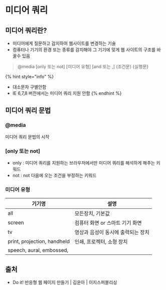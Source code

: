 # 미디어 쿼리

## 미디어 쿼리란?

* 미디어에게 질문하고 감지하여 웹사이트를 변경하는 기술
* 컴퓨터나 기기의 환경 또는 종류를 감지해야 그 기기에 맞게 웹 사이트의 구조를 바꿀수 있음

> @media \[only 또는 not] \[미디어 유형] \[and 또는 ,] (조건문) {실행문}

{% hint style="info" %}
* 대소문자 구별안함
* IE 6,7,8 버전에서는 미디어 쿼리 지원 안함
{% endhint %}

## 미디어 쿼리 문법

### @media

미디어 쿼리 문법의 시작

### \[only 또는 not]

* only : 미디어 쿼리를 지원하는 브라우저에서만 미디어 쿼리를 해석하게 해주는 키워드
* not : not 다음에 오는 조건을 부정하는 키워드

### 미디어 유형

| 기기명                         | 설명                  |
| --------------------------- | ------------------- |
| all                         | 모든장치, 기본값           |
| screen                      | 컴퓨터 화면 or 스마트 기기 화면 |
| tv                          | 영상과 음성이 동시에 출력되는 장치 |
| print, projection, handheld | 인쇄, 프로젝터, 소형 장치     |
| speech, aural, embossed,    |                     |

## 출처

* Do it! 반응형 웹 페이지 만들기 | 김운아 | 이지스퍼블리싱
